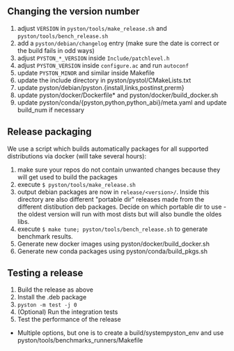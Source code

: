 ## Changing the version number
1. adjust `VERSION` in `pyston/tools/make_release.sh` and `pyston/tools/bench_release.sh`
2. add a `pyston/debian/changelog` entry (make sure the date is correct or the build fails in odd ways)
3. adjust `PYSTON_*_VERSION` inside `Include/patchlevel.h`
4. adjust `PYSTON_VERSION` inside `configure.ac` and run `autoconf`
5. update `PYSTON_MINOR` and similar inside Makefile
6. update the include directory in pyston/pystol/CMakeLists.txt
7. update pyston/debian/pyston.{install,links,postinst,prerm}
8. update pyston/docker/Dockerfile\* and pyston/docker/build_docker.sh
9. update pyston/conda/{pyston,python,python_abi}/meta.yaml and update build_num if necessary

## Release packaging
We use a script which builds automatically packages for all supported distributions via docker (will take several hours):
1. make sure your repos do not contain unwanted changes because they will get used to build the packages
2. execute `$ pyston/tools/make_release.sh`
3. output debian packages are now in `release/<version>/`.
   Inside this directory are also different "portable dir" releases made from the different distibution deb packages.
   Decide on which portable dir to use - the oldest version will run with most dists but will also bundle the oldes libs.
4. execute `$ make tune; pyston/tools/bench_release.sh` to generate benchmark results.
5. Generate new docker images using pyston/docker/build_docker.sh
6. Generate new conda packages using pyston/conda/build_pkgs.sh

## Testing a release
1. Build the release as above
2. Install the .deb package
3. `pyston -m test -j 0`
4. (Optional) Run the integration tests
5. Test the performance of the release
- Multiple options, but one is to create a build/systempyston_env and use pyston/tools/benchmarks_runners/Makefile

